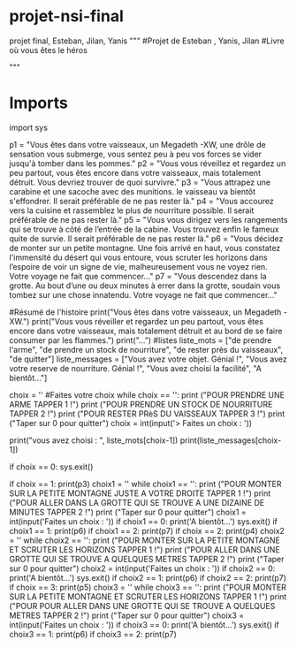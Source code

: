 # projet-nsi-final
projet final, Esteban, Jilan, Yanis
"""
#Projet de Esteban , Yanis, Jilan
#Livre où vous êtes le héros

"""

# Imports
import sys

p1 = "Vous êtes dans votre vaisseaux, un Megadeth -XW, une drôle de sensation vous submerge, vous sentez peu à peu vos forces se vider jusqu'à tomber dans les pommes."
p2 = "Vous vous réveillez et regardez un peu partout, vous êtes encore dans votre vaisseaux, mais totalement détruit. Vous devriez trouver de quoi survivre."
p3 = "Vous attrapez une carabine et une sacoche avec des munitions. le vaisseau va bientôt s'effondrer. Il serait préférable de ne pas rester là."
p4 = "Vous accourez vers la cuisine et rassemblez le plus de nourriture possible. Il serait préférable de ne pas rester là."
p5 = "Vous vous dirigez vers les rangements qui se trouve à côté de l’entrée de la cabine. Vous trouvez enfin le fameux quite de survie. Il serait préférable de ne pas rester là."
p6 = "Vous décidez de monter sur un petite montagne. Une fois arrivé en haut, vous constatez l'immensité du désert qui vous entoure, vous scruter les horizons dans l’espoire de voir un signe de vie, malheureusement vous ne voyez rien. Votre voyage ne fait que commencer..."
p7 = "Vous descendez dans la grotte. Au bout d’une ou deux minutes à errer dans la grotte, soudain vous tombez sur une chose innatendu. Votre voyage ne fait que commencer..."


#Résumé de l'histoire
print("Vous êtes dans votre vaisseaux, un Megadeth -XW.")
print("Vous vous réveiller et regardez un peu partout, vous êtes encore dans votre vaisseaux, mais totalement détruit et au bord de se faire consumer par les flammes.")
print("...")
#listes
liste_mots = ["de prendre l'arme", "de prendre un stock de nourriture", "de rester près du vaisseaux", "de quitter"]
liste_messages = ["Vous avez votre objet. Génial !", "Vous avez votre reserve de nourriture. Génial !", "Vous avez choisi la facilité", "A bientôt..."]

choix = ''
#Faites votre choix
while choix == '':
    print ("POUR PRENDRE UNE ARME TAPPER 1 !")
    print ("POUR PRENDRE UN STOCK DE NOURRITURE TAPPER 2 !")
    print ("POUR RESTER PRèS DU VAISSEAUX TAPPER 3 !")
    print ("Taper sur 0 pour quitter")
    choix = int(input('> Faites un choix : '))
    
print("vous avez choisi : ", liste_mots[choix-1])
print(liste_messages[choix-1])
    
if choix == 0:
        sys.exit()

if choix == 1:
    print(p3)
    choix1 = ''
    while choix1 == '':
        print ("POUR MONTER SUR LA PETITE MONTAGNE JUSTE A VOTRE DROITE TAPPER 1 !")
        print ("POUR ALLER DANS LA GROTTE QUI SE TROUVE A UNE DIZAINE DE MINUTES TAPPER 2 !")
        print ("Taper sur 0 pour quitter")
        choix1 = int(input('Faites un choix : '))
    if choix1 == 0:
        print('A bientôt...')
        sys.exit()
    if choix1 == 1:
        print(p6)
    if choix1 == 2:
        print(p7)
if choix == 2:
    print(p4)
    choix2 = ''
    while choix2 == '':
        print ("POUR MONTER SUR LA PETITE MONTAGNE ET SCRUTER LES HORIZONS TAPPER 1 !")
        print ("POUR ALLER DANS UNE GROTTE QUI SE TROUVE A QUELQUES METRES TAPPER 2 !")
        print ("Taper sur 0 pour quitter")
        choix2 = int(input('Faites un choix : '))
    if choix2 == 0:
        print('A bientôt...')
        sys.exit()
    if choix2 == 1:
        print(p6)
    if choix2 == 2:
        print(p7)
if choix == 3:
    print(p5)
    choix3 = ''
    while choix3 == '':
        print ("POUR MONTER SUR LA PETITE MONTAGNE ET SCRUTER LES HORIZONS TAPPER 1 !")
        print ("POUR POUR ALLER DANS UNE GROTTE QUI SE TROUVE A QUELQUES METRES TAPPER 2 !")
        print ("Taper sur 0 pour quitter")
        choix3 = int(input('Faites un choix : '))
    if choix3 == 0:
        print('A bientôt...')
        sys.exit()
    if choix3 == 1:
        print(p6)
    if choix3 == 2:
        print(p7)


